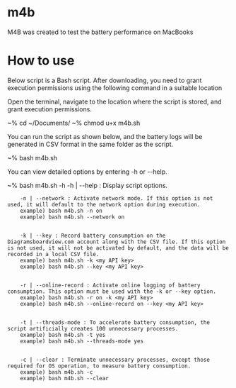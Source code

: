 # m4b
M4B was created to test the battery performance on MacBooks

# How to use
Below script is a Bash script. After downloading, you need to grant execution permissions using the following command in a suitable location

Open the terminal, navigate to the location where the script is stored, and grant execution permissions.
  
  ~% cd ~/Documents/
  ~% chmod u+x m4b.sh
  
You can run the script as shown below, and the battery logs will be generated in CSV format in the same folder as the script.
  
  ~% bash m4b.sh
  
You can view detailed options by entering -h or --help.
  
~% bash m4b.sh -h
        -h | --help : Display script options.


        -n | --network : Activate network mode. If this option is not used, it will default to the network option during execution.
        example) bash m4b.sh -n on
        example) bash m4b.sh --network on


        -k | --key : Record battery consumption on the Diagramsboardview.com account along with the CSV file. If this option is not used, it will not be activated by default, and the data will be recorded in a local CSV file.
        example) bash m4b.sh -k <my API key>
        example) bash m4b.sh --key <my API key>


        -r | --online-record : Activate online logging of battery consumption. This option must be used with the -k or --key option.
        example) bash m4b.sh -r on -k <my API key>
        example) bash m4b.sh --online-record on --key <my API key>


        -t | --threads-mode : To accelerate battery consumption, the script artificially creates 100 unnecessary processes.
        example) bash m4b.sh -t yes
        example) bash m4b.sh --threads-mode yes


        -c | --clear : Terminate unnecessary processes, except those required for OS operation, to measure battery consumption.
        example) bash m4b.sh -c
        example) bash m4b.sh --clear
  
